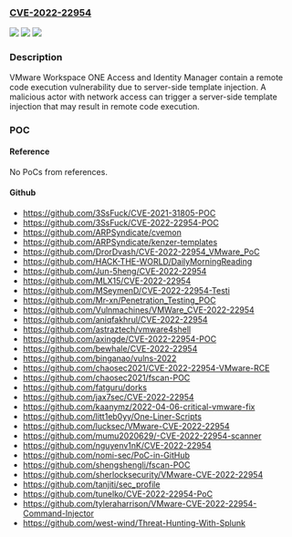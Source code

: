 ### [CVE-2022-22954](https://cve.mitre.org/cgi-bin/cvename.cgi?name=CVE-2022-22954)
![](https://img.shields.io/static/v1?label=Product&message=VMware%20Workspace%20ONE%20Access%20and%20Identity%20Manager&color=blue)
![](https://img.shields.io/static/v1?label=Version&message=n%2Fa&color=blue)
![](https://img.shields.io/static/v1?label=Vulnerability&message=Remote%20code%20execution&color=brighgreen)

### Description

VMware Workspace ONE Access and Identity Manager contain a remote code execution vulnerability due to server-side template injection. A malicious actor with network access can trigger a server-side template injection that may result in remote code execution.

### POC

#### Reference
No PoCs from references.

#### Github
- https://github.com/3SsFuck/CVE-2021-31805-POC
- https://github.com/3SsFuck/CVE-2022-22954-POC
- https://github.com/ARPSyndicate/cvemon
- https://github.com/ARPSyndicate/kenzer-templates
- https://github.com/DrorDvash/CVE-2022-22954_VMware_PoC
- https://github.com/HACK-THE-WORLD/DailyMorningReading
- https://github.com/Jun-5heng/CVE-2022-22954
- https://github.com/MLX15/CVE-2022-22954
- https://github.com/MSeymenD/CVE-2022-22954-Testi
- https://github.com/Mr-xn/Penetration_Testing_POC
- https://github.com/Vulnmachines/VMWare_CVE-2022-22954
- https://github.com/aniqfakhrul/CVE-2022-22954
- https://github.com/astraztech/vmware4shell
- https://github.com/axingde/CVE-2022-22954-POC
- https://github.com/bewhale/CVE-2022-22954
- https://github.com/binganao/vulns-2022
- https://github.com/chaosec2021/CVE-2022-22954-VMware-RCE
- https://github.com/chaosec2021/fscan-POC
- https://github.com/fatguru/dorks
- https://github.com/jax7sec/CVE-2022-22954
- https://github.com/kaanymz/2022-04-06-critical-vmware-fix
- https://github.com/litt1eb0yy/One-Liner-Scripts
- https://github.com/lucksec/VMware-CVE-2022-22954
- https://github.com/mumu2020629/-CVE-2022-22954-scanner
- https://github.com/nguyenv1nK/CVE-2022-22954
- https://github.com/nomi-sec/PoC-in-GitHub
- https://github.com/shengshengli/fscan-POC
- https://github.com/sherlocksecurity/VMware-CVE-2022-22954
- https://github.com/tanjiti/sec_profile
- https://github.com/tunelko/CVE-2022-22954-PoC
- https://github.com/tyleraharrison/VMware-CVE-2022-22954-Command-Injector
- https://github.com/west-wind/Threat-Hunting-With-Splunk

